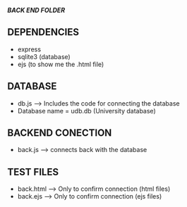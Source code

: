 ***BACK END FOLDER***

## DEPENDENCIES
- express 
- sqlite3 (database)
- ejs (to show me the .html file)

## DATABASE
- db.js --> Includes the code for connecting the database
- Database name = udb.db (University database)

## BACKEND CONECTION
- back.js --> connects back with the database

## TEST FILES
- back.html --> Only to confirm connection (html files)
- back.ejs --> Only to confirm connection (ejs files)